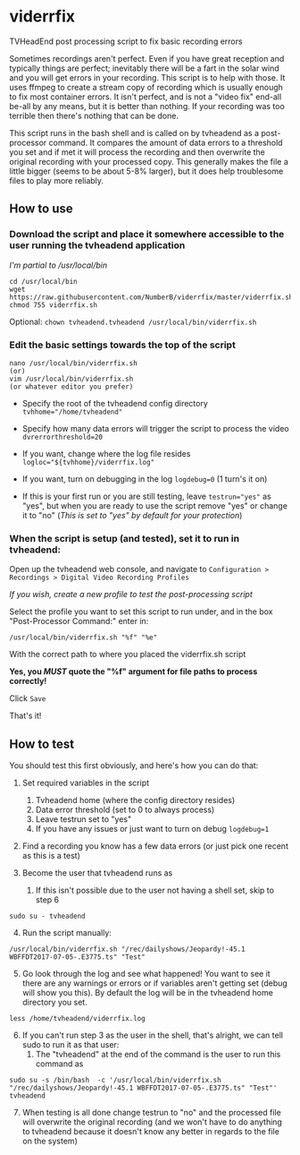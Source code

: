 # viderrfix
TVHeadEnd post processing script to fix basic recording errors

Sometimes recordings aren't perfect. Even if you have great reception and typically things are perfect; inevitably there will be a fart in the solar wind and you will get errors in your recording. This script is to help with those. It uses ffmpeg to create a stream copy of recording which is usually enough to fix most container errors. It isn't perfect, and is not a "video fix" end-all be-all by any means, but it is better than nothing. If your recording was too terrible then there's nothing that can be done.

This script runs in the bash shell and is called on by tvheadend as a post-processor command. It compares the amount of data errors to a threshold you set and if met it will process the recording and then overwrite the original recording with your processed copy. This generally makes the file a little bigger (seems to be about 5-8% larger), but it does help troublesome files to play more reliably. 

## How to use

### Download the script and place it somewhere accessible to the user running the tvheadend application 

_I'm partial to /usr/local/bin_

```
cd /usr/local/bin
wget https://raw.githubusercontent.com/NumberB/viderrfix/master/viderrfix.sh
chmod 755 viderrfix.sh
```
Optional:
`chown tvheadend.tvheadend /usr/local/bin/viderrfix.sh`

### Edit the basic settings towards the top of the script
```
nano /usr/local/bin/viderrfix.sh
(or)
vim /usr/local/bin/viderrfix.sh
(or whatever editor you prefer)
```
- Specify the root of the tvheadend config directory `tvhhome="/home/tvheadend"`

- Specify how many data errors will trigger the script to process the video `dvrerrorthreshold=20`

- If you want, change where the log file resides `logloc="${tvhhome}/viderrfix.log"`

- If you want, turn on debugging in the log `logdebug=0` (1 turn's it on)

- If this is your first run or you are still testing, leave `testrun="yes"` as "yes", but when you are ready to use the script remove "yes" or change it to "no" (_This is set to "yes" by default for your protection_)

### When the script is setup (and tested), set it to run in tvheadend:

Open up the tvheadend web console, and navigate to `Configuration > Recordings > Digital Video Recording Profiles`

_If you wish, create a new profile to test the post-processing script_

Select the profile you want to set this script to run under, and in the box "Post-Processor Command:" enter in:
```
/usr/local/bin/viderrfix.sh "%f" "%e"
```
With the correct path to where you placed the viderrfix.sh script

**Yes, you _MUST_ quote the "%f" argument for file paths to process correctly!**

Click `Save`

That's it!



## How to test

You should test this first obviously, and here's how you can do that:

1. Set required variables in the script
    1. Tvheadend home (where the config directory resides)
    2. Data error threshold (set to 0 to always process)
    3. Leave testrun set to "yes"
    4. If you have any issues or just want to turn on debug `logdebug=1`
    
2. Find a recording you know has a few data errors (or just pick one recent as this is a test)

3. Become the user that tvheadend runs as
    1. If this isn't possible due to the user not having a shell set, skip to step 6
```
sudo su - tvheadend
```

4. Run the script manually:
```
/usr/local/bin/viderrfix.sh "/rec/dailyshows/Jeopardy!-45.1 WBFFDT2017-07-05-.E3775.ts" "Test"
```

5. Go look through the log and see what happened! You want to see it there are any warnings or errors or if variables aren't getting set (debug will show you this). By default the log will be in the tvheadend home directory you set.
```
less /home/tvheadend/viderrfix.log
```

6. If you can't run step 3 as the user in the shell, that's alright, we can tell sudo to run it as that user:
    1. The "tvheadend" at the end of the command is the user to run this command as
```
sudo su -s /bin/bash  -c '/usr/local/bin/viderrfix.sh "/rec/dailyshows/Jeopardy!-45.1 WBFFDT2017-07-05-.E3775.ts" "Test"' tvheadend
```

7. When testing is all done change testrun  to "no" and the processed file will overwrite the original recording (and we won't have to do anything to tvheadend because it doesn't know any better in regards to the file on the system)

